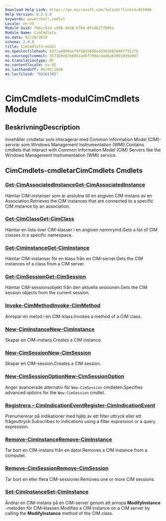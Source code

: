 ```yaml
---
Download Help Link: https://go.microsoft.com/fwlink/?linkid=855946
Help Version: 6.2.5.0
keywords: powershell,cmdlet
Locale: en-US
Module Guid: fb6cc51d-c096-4b38-b78d-0fed6277096a
Module Name: CimCmdlets
ms.date: 02/20/2019
schema: 2.0.0
title: CimCmdlets-modul
ms.openlocfilehash: 03f1a4809aef9f50d2608edd362082046f791276
ms.sourcegitcommit: 3571b9e87e8881adbf7984cda46a63891039a987
ms.translationtype: MT
ms.contentlocale: sv-SE
ms.lasthandoff: 06/05/2020
ms.locfileid: "93261765"
---
```

# <span data-ttu-id="39bdd-103">CimCmdlets-modul</span><span class="sxs-lookup"><span data-stu-id="39bdd-103">CimCmdlets Module</span></span>

## <span data-ttu-id="39bdd-104">Beskrivning</span><span class="sxs-lookup"><span data-stu-id="39bdd-104">Description</span></span>

<span data-ttu-id="39bdd-105">Innehåller cmdletar som interagerar med Common Information Model (CIM)-servrar som Windows Management Instrumentation (WMI).</span><span class="sxs-lookup"><span data-stu-id="39bdd-105">Contains cmdlets that interact with Common Information Model (CIM) Servers like the Windows Management Instrumentation (WMI) service.</span></span>

## <span data-ttu-id="39bdd-106">CimCmdlets-cmdletar</span><span class="sxs-lookup"><span data-stu-id="39bdd-106">CimCmdlets Cmdlets</span></span>

### [<span data-ttu-id="39bdd-107">Get-CimAssociatedInstance</span><span class="sxs-lookup"><span data-stu-id="39bdd-107">Get-CimAssociatedInstance</span></span>](Get-CimAssociatedInstance.md)
<span data-ttu-id="39bdd-108">Hämtar CIM-instanser som är anslutna till en angiven CIM-instans av en Association.</span><span class="sxs-lookup"><span data-stu-id="39bdd-108">Retrieves the CIM instances that are connected to a specific CIM instance by an association.</span></span>

### [<span data-ttu-id="39bdd-109">Get-CimClass</span><span class="sxs-lookup"><span data-stu-id="39bdd-109">Get-CimClass</span></span>](Get-CimClass.md)
<span data-ttu-id="39bdd-110">Hämtar en lista över CIM-klasser i en angiven namnrymd.</span><span class="sxs-lookup"><span data-stu-id="39bdd-110">Gets a list of CIM classes in a specific namespace.</span></span>

### [<span data-ttu-id="39bdd-111">Get-CimInstance</span><span class="sxs-lookup"><span data-stu-id="39bdd-111">Get-CimInstance</span></span>](Get-CimInstance.md)
<span data-ttu-id="39bdd-112">Hämtar CIM-instanser för en klass från en CIM-server.</span><span class="sxs-lookup"><span data-stu-id="39bdd-112">Gets the CIM instances of a class from a CIM server.</span></span>

### [<span data-ttu-id="39bdd-113">Get-CimSession</span><span class="sxs-lookup"><span data-stu-id="39bdd-113">Get-CimSession</span></span>](Get-CimSession.md)
<span data-ttu-id="39bdd-114">Hämtar CIM-sessionsobjekt från den aktuella sessionen.</span><span class="sxs-lookup"><span data-stu-id="39bdd-114">Gets the CIM session objects from the current session.</span></span>

### [<span data-ttu-id="39bdd-115">Invoke-CimMethod</span><span class="sxs-lookup"><span data-stu-id="39bdd-115">Invoke-CimMethod</span></span>](Invoke-CimMethod.md)
<span data-ttu-id="39bdd-116">Anropar en metod i en CIM-klass.</span><span class="sxs-lookup"><span data-stu-id="39bdd-116">Invokes a method of a CIM class.</span></span>

### [<span data-ttu-id="39bdd-117">New-CimInstance</span><span class="sxs-lookup"><span data-stu-id="39bdd-117">New-CimInstance</span></span>](New-CimInstance.md)
<span data-ttu-id="39bdd-118">Skapar en CIM-instans.</span><span class="sxs-lookup"><span data-stu-id="39bdd-118">Creates a CIM instance.</span></span>

### [<span data-ttu-id="39bdd-119">New-CimSession</span><span class="sxs-lookup"><span data-stu-id="39bdd-119">New-CimSession</span></span>](New-CimSession.md)
<span data-ttu-id="39bdd-120">Skapar en CIM-session.</span><span class="sxs-lookup"><span data-stu-id="39bdd-120">Creates a CIM session.</span></span>

### [<span data-ttu-id="39bdd-121">New-CimSessionOption</span><span class="sxs-lookup"><span data-stu-id="39bdd-121">New-CimSessionOption</span></span>](New-CimSessionOption.md)
<span data-ttu-id="39bdd-122">Anger avancerade alternativ för `New-CimSession` cmdleten.</span><span class="sxs-lookup"><span data-stu-id="39bdd-122">Specifies advanced options for the `New-CimSession` cmdlet.</span></span>

### [<span data-ttu-id="39bdd-123">Registrera – CimIndicationEvent</span><span class="sxs-lookup"><span data-stu-id="39bdd-123">Register-CimIndicationEvent</span></span>](Register-CimIndicationEvent.md)
<span data-ttu-id="39bdd-124">Prenumererar på indikationer med hjälp av ett filter uttryck eller ett frågeuttryck.</span><span class="sxs-lookup"><span data-stu-id="39bdd-124">Subscribes to indications using a filter expression or a query expression.</span></span>

### [<span data-ttu-id="39bdd-125">Remove-CimInstance</span><span class="sxs-lookup"><span data-stu-id="39bdd-125">Remove-CimInstance</span></span>](Remove-CimInstance.md)
<span data-ttu-id="39bdd-126">Tar bort en CIM-instans från en dator.</span><span class="sxs-lookup"><span data-stu-id="39bdd-126">Removes a CIM instance from a computer.</span></span>

### [<span data-ttu-id="39bdd-127">Remove-CimSession</span><span class="sxs-lookup"><span data-stu-id="39bdd-127">Remove-CimSession</span></span>](Remove-CimSession.md)
<span data-ttu-id="39bdd-128">Tar bort en eller flera CIM-sessioner.</span><span class="sxs-lookup"><span data-stu-id="39bdd-128">Removes one or more CIM sessions.</span></span>

### [<span data-ttu-id="39bdd-129">Set-CimInstance</span><span class="sxs-lookup"><span data-stu-id="39bdd-129">Set-CimInstance</span></span>](Set-CimInstance.md)
<span data-ttu-id="39bdd-130">Ändrar en CIM-instans på en CIM-server genom att anropa **ModifyInstance** -metoden för CIM-klassen.</span><span class="sxs-lookup"><span data-stu-id="39bdd-130">Modifies a CIM instance on a CIM server by calling the **ModifyInstance** method of the CIM class.</span></span>
